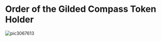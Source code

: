 # Order of the Gilded Compass Token Holder

![pic3067613](https://user-images.githubusercontent.com/10153740/31794625-b5227298-b501-11e7-8023-87fd0e58ebe2.jpg)
